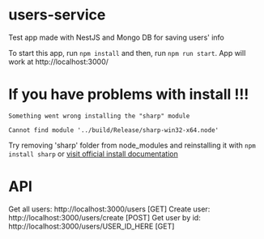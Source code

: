 # users-service
Test app made with NestJS and Mongo DB for saving users' info

To start this app, run ``` npm install ``` and then, run ``` npm run start ```. App will work at http://localhost:3000/

# If you have problems with install !!!
```
Something went wrong installing the "sharp" module

Cannot find module '../build/Release/sharp-win32-x64.node'
```
Try removing 'sharp' folder from node_modules and reinstalling it with ``` npm install sharp ``` or [visit official install documentation](https://sharp.pixelplumbing.com/install)

# API
Get all users: http://localhost:3000/users [GET]
Create user: http://localhost:3000/users/create [POST]
Get user by id: http://localhost:3000/users/USER_ID_HERE [GET]
